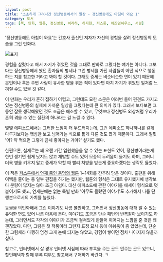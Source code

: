 ```yaml
---
layout: post
title: "소소하게 그려나간 정신병동에서의 일상 - 정신병동에도 아침이 와요 1"
category: 도서
tags: [책, 만화, 웹툰, 정신병동, 이라하, 하지현, 저스툰, 위즈덤하우스, 서평]
---
```


'정신병동에도 아침이 와요'는
간호사 출신인 저자가 자신의 경험을 살려 정신병동의 모습을 그린 만화다.

![표지](https://lh3.googleusercontent.com/rmg_IN6k7t0nq2nvvfeAJfrgX44109gHKmDYN24KyjcoGxprjV38vAwMRwnDFZ6oPZ28M0OjruMUew=s480)

경험을 살렸다고 해서
자기가 겪었던 것을 그대로 만화로 그렸다는 얘기는 아니다.
그보다는 정신병동에서 봤던 환자들의 병세나
그런 병세를 가진 사람들이 어떤 식으로 행동하는 지를 참고한 거라고 봐야 할 것이다.
그래도 증세는 비슷비슷한 면이 있기 때문에
본인이나 혹은 주변 사람이 유사한 병을 겪은 적이 있다면
마치 자기가 겪었던 일처럼 느껴질 수도 있을 것 같다.

이 만화는 우리가 흔히 접하기 어렵고,
그런데도 묘한 소문은 여러번 들어 편견도 가지고 있는
정신병동의 실제에 가까운 일상을 그렸다는데 큰 의미가 있다.
그래서 보다보면 그 동안 잘못 생각해왔던 것도 조금은 해소할 수 있고,
무엇보다 정신병도 외상처럼 우리가 흔히 겪을 수 있는 질환의 하나라는 걸 느낄 수 있다.

몇몇 에피소드에서는 그러한 느낌이 더 두드러지는데,
그건 에피소드 하나하나를 깊게 다루기보다는
핵심만 보고 넘어가는 식으로 짧게 다룬 것도 많기 때문이다.
그래서 얼핏 '어? 약 먹으면 그렇게 금세 좋아지는 거야?' 싶기도 했다.

한편으론, 실제로는 꽤 오랜 기간 입원했음을 알 수 있는 표현도 있어,
정신병이라는게 한번 생기면 쉽게 낫지도 않고 재발할 수도 있어
모종의 두려움이 들기도 하며,
그러니 더욱 병을 키우지 말고 증세가 약할 때 빨리 처방을 받는게 중요하겠다는 생각도 들었다.

이 책은 [저스툰에서 연재 중인 동명의 웹툰](https://www.justoon.co.kr/content/home/0adg0sia57c8)
1~14화를 간추려 담은 것이다.
출판을 위해 여백을 줄이는 등 일부 편집을 하기는 했지만,
웹툰의 형식은 그대로 유지했기에 생각보다 분량이 많지는 않아 조금 아쉽다.
대신 에피소드에 관한 이야기를 에세이 형식으로 덧붙이기도 했고,
연재분에는 없는 특별 만화 '아무도 몰랐던 이야기'도 추가해서
나름 단행본으로서의 가치를 높였다.

동물을 의인화해서 그린 이야기도 나름 볼만하고,
그러면서 정신병동에 대해 알 수 있는 유익한 면도 있어 나름 마음에 든다.
이야기도 조금은 단순 패턴의 반복같아 보이기도 하는데,
그러면서도 각각의 이야기가 조금씩 걸쳐있게 만들어 이어지는 느낌을 준 것은 꽤 괜찮았다.
다만, 그림은 첫 작품이라 그런지 표정 묘사 등에 아쉬움이 좀 있었는데,
단순한 그림체라 다행히 엄청 크게 눈에 띄지는 않았고,
경험이 쌓이면 점차 나아지지 않을까 싶다.

참고로, 인터넷에서 살 경우
인터넷 서점에 따라 부록을 주는 곳도 안주는 곳도 있으니,
할인혜택과 함께 부록 여부도 참고해서 구매하기 바란다. ㅋ
